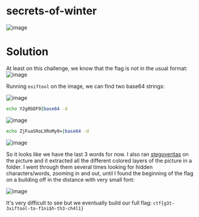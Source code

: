 # secrets-of-winter

![image](https://github.com/LazyTitan33/CTF-Writeups/assets/80063008/cca5799a-4e08-4043-8ec3-b31157c41562)

# Solution

At least on this challenge, we know that the flag is not in the usual format:  
![image](https://github.com/LazyTitan33/CTF-Writeups/assets/80063008/cd8bba95-aa95-498f-9fbe-70dc05588198)

Running `exiftool` on the image, we can find two base64 strings:  

![image](https://github.com/LazyTitan33/CTF-Writeups/assets/80063008/7eac7fe8-736b-4727-a319-4852f8e4043c)

```bash
echo Y2g0bDF9|base64 -d
```

![image](https://github.com/LazyTitan33/CTF-Writeups/assets/80063008/a7e5d7cd-907c-4983-9f72-ee4331522858)

```bash
echo ZjFuaSRoLXRoMy0=|base64 -d
```
![image](https://github.com/LazyTitan33/CTF-Writeups/assets/80063008/4722a2b6-2463-4c57-aad3-6a2f0acba2d2)

So it looks like we have the last 3 words for now. I also ran [stegoveritas](https://github.com/bannsec/stegoVeritas) on the picture and it extracted all the different colored layers of the picture in a folder. I went through them several times looking for hidden characters/words, zooming in and out, until I found the beginning of the flag on a building off in the distance with very small font:  

![image](https://github.com/LazyTitan33/CTF-Writeups/assets/80063008/66baea36-9452-4ef3-92e0-f09f4e36783e)

It's very difficult to see but we eventually build our full flag: `ctf{g3t-3xiftool-to-f1ni$h-th3-ch4l1}`
